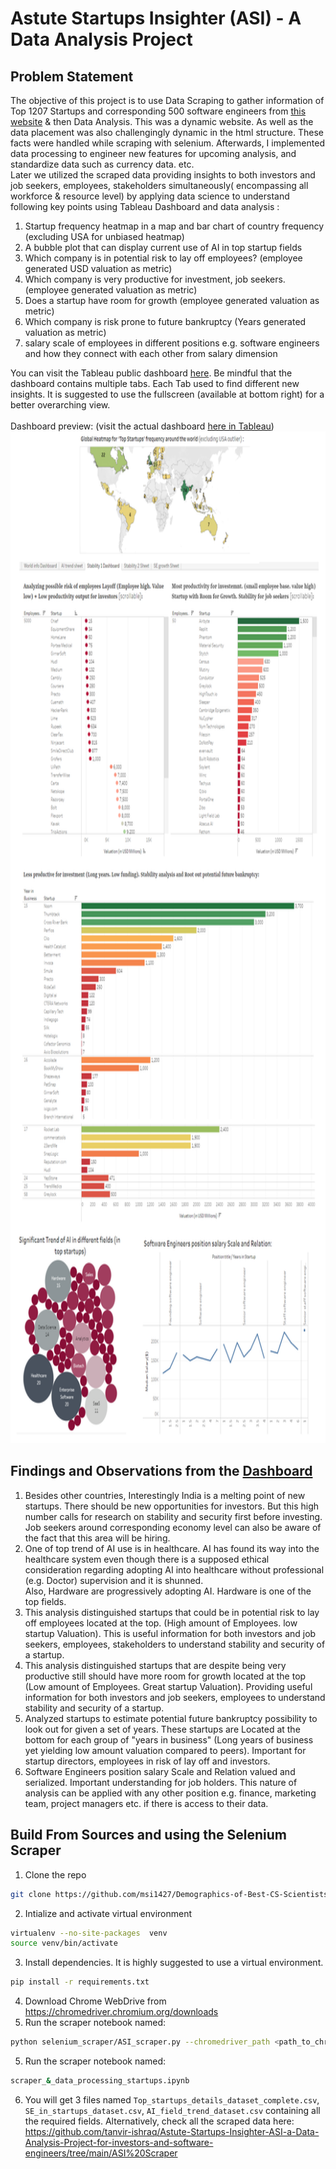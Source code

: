 # Astute Startups Insighter (ASI) - A Data Analysis Project

## Problem Statement
The objective of this project is to use Data Scraping to gather information of Top 1207 Startups and corresponding 500 software engineers from [this website](https://topstartups.io/) & then Data Analysis. This was a dynamic website. As well as the data placement was also challengingly dynamic in the html structure. These facts were handled while scraping with selenium. Afterwards, I implemented data processing to engineer new features for upcoming analysis, and standardize data such as currency data. etc. <br/> 
Later we utilized the scraped data providing insights to both investors and job seekers, employees, stakeholders simultaneously( encompassing all workforce & resource level) by applying data science to understand following key points using Tableau Dashboard and data analysis   : 

1. Startup frequency heatmap in a map and bar chart of country frequency (excluding USA for unbiased heatmap)
2. A bubble plot that can display current use of AI in top startup fields
3. Which company is in potential risk to lay off employees? (employee generated USD valuation as metric)
4. Which company is very productive for investment, job seekers. (employee generated valuation as metric)
5. Does a startup have room for growth (employee generated valuation as metric)
6. Which company is risk prone to future bankruptcy (Years generated valuation as metric)
5. salary scale of employees in different positions e.g. software engineers and how they connect with each other from salary dimension

You can visit the Tableau public dashboard [here](https://public.tableau.com/app/profile/tanvir.ishraq.khan/viz/AstuteStartupsInsighter-Aprojectforinvestorssoftwareengineerssimultaneously/Stability2Sheet?publish=yes). Be mindful that the dashboard contains multiple tabs. Each Tab used to find different new insights. It is suggested to use the fullscreen (available at bottom right) for a better overarching view.<br><br>
Dashboard preview: (visit the actual dashboard [here in Tableau](https://public.tableau.com/app/profile/tanvir.ishraq.khan/viz/AstuteStartupsInsighter-Aprojectforinvestorssoftwareengineerssimultaneously/Stability2Sheet?publish=yes)) <br>
<img src = "tableau_dashboard_teaser_view.png" width="820" height="1619">

## Findings and Observations from the [Dashboard](https://public.tableau.com/app/profile/tanvir.ishraq.khan/viz/AstuteStartupsInsighter-Aprojectforinvestorssoftwareengineerssimultaneously/Stability2Sheet?publish=yes)
1. Besides other countries, Interestingly India is a melting point of new startups. There should be new opportunities for investors. But this high number calls for research on stability and security first before investing. <br>
Job seekers around corresponding economy level can also be aware of the fact that this area will be hiring.
2. One of top trend of AI use is in healthcare. AI has found its way into the healthcare system even though there is a supposed ethical consideration regarding adopting AI into healthcare without professional (e.g. Doctor) supervision and it is shunned. <br>
Also, Hardware are progressively adopting AI. Hardware is one of the top fields.
3. This analysis distinguished startups that could be in potential risk to lay off employees located at the top. (High amount of Employees. low startup Valuation). This is useful information for both investors and job seekers, employees, stakeholders to understand stability and security of a startup.
4. This analysis distinguished startups that are despite being very productive still should have more room for growth located at the top (Low amount of Employees. Great startup Valuation). Providing useful information for both investors and job seekers, employees to understand stability and security of a startup.
5. Analyzed startups to estimate potential future bankruptcy possibility to look out for given a set of years. These startups are Located at the bottom for each group of "years in business" (Long years of business yet yielding low amount valuation compared to peers). Important for startup directors, employees in risk of lay off and investors.
6. Software Engineers position salary Scale and Relation valued and serialized. Important understanding for job holders. This nature of analysis can be applied with any other position e.g. finance, marketing team, project managers etc. if there is access to their data.


## Build From Sources and using the Selenium Scraper
1. Clone the repo
```bash
git clone https://github.com/msi1427/Demographics-of-Best-CS-Scientists-Worldwide.git
```
2. Intialize and activate virtual environment
```bash
virtualenv --no-site-packages  venv
source venv/bin/activate
```
3. Install dependencies. It is highly suggested to use a virtual environment.
```bash
pip install -r requirements.txt
```
4. Download Chrome WebDrive from https://chromedriver.chromium.org/downloads 
5. Run the scraper notebook named:
```bash
python selenium_scraper/ASI_scraper.py --chromedriver_path <path_to_chromedriver>
```

5. Run the scraper notebook named:
```bash
scraper_&_data_processing_startups.ipynb
```
6. You will get 3 files named `Top_startups_details_dataset_complete.csv`, `SE_in_startups_dataset.csv`, `AI_field_trend_dataset.csv` containing all the required fields. 
Alternatively, check all the scraped data here: https://github.com/tanvir-ishraq/Astute-Startups-Insighter-ASI-a-Data-Analysis-Project-for-investors-and-software-engineers/tree/main/ASI%20Scraper

